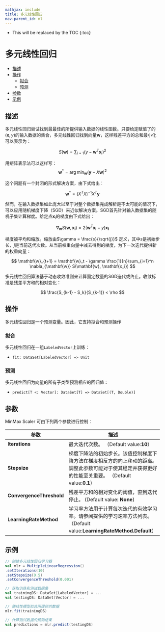 ```yaml
---
mathjax: include
title: 多元线性回归
nav-parent_id: ml
---
```

<!--
Licensed to the Apache Software Foundation (ASF) under one
or more contributor license agreements.  See the NOTICE file
distributed with this work for additional information
regarding copyright ownership.  The ASF licenses this file
to you under the Apache License, Version 2.0 (the
"License"); you may not use this file except in compliance
with the License.  You may obtain a copy of the License at

  http://www.apache.org/licenses/LICENSE-2.0

Unless required by applicable law or agreed to in writing,
software distributed under the License is distributed on an
"AS IS" BASIS, WITHOUT WARRANTIES OR CONDITIONS OF ANY
KIND, either express or implied.  See the License for the
specific language governing permissions and limitations
under the License.
-->

* This will be replaced by the TOC
{:toc}
# 多元线性回归

* [描述](#描述)
* [操作](#操作)
    * [拟合](#拟合)
    * [预测](#预测)
* [参数](#参数)
* [示例](#示例)

## 描述

多元线性回归尝试找到最最佳的所提供输入数据的线性函数。只要给定赋值了的($\mathbf{x},y$)的输入数据的集合，多元线性回归找到向量$\mathbf{w}$，这样残差平方的总和最小化可以表示为：

$$ S(\mathbf{w}) = \sum_{i=1} \left(y - \mathbf{w}^T\mathbf{x_i} \right)^2 $$

用矩阵表示法可以这样写：
$$ \mathbf{w}^* = \arg \min_{\mathbf{w}} (\mathbf{y} - X\mathbf{w})^2 $$

这个问题有一个封闭的形式解决方案，由下式给出：

$$ \mathbf{w}^* = \left(X^TX\right)^{-1}X^T\mathbf{y} $$

然而，在输入数据集如此庞大以至于对整个数据集完成解析是不太可能的情况下，可以应用随机梯度下降（SGD）来近似解决方案。SGD首先针对输入数据集的随机子集计算梯度。给定点$\mathbf{x}_i$的梯度由下式给出：

$$ \nabla_{\mathbf{w}} S(\mathbf{w}, \mathbf{x_i}) = 2\left(\mathbf{w}^T\mathbf{x_i} -
    y\right)\mathbf{x_i} $$
	
梯度被平均和缩放。缩放由$\gamma = \frac{s}{\sqrt{j}}$ 定义，其中$s$是初始步长，$j$是当前迭代次数。从当前权重向量中减去得到的梯度，为下一次迭代提供新的权重向量：

$$ \mathbf{w}_{t+1} = \mathbf{w}_t - \gamma \frac{1}{n}\sum_{i=1}^n \nabla_{\mathbf{w}} S(\mathbf{w}, \mathbf{x_i}) $$

多元线性回归算法基于动态收敛准则来计算固定数量的SGD迭代或终止。收敛标准是残差平方和的相对变化：

$$ \frac{S_{k-1} - S_k}{S_{k-1}} < \rho $$

## 操作

多元线性回归是一个预测变量。因此，它支持拟合和预测操作


### 拟合

多元线性回归在一组`LabeledVector`上训练：

*   `fit: DataSet[LabeledVector] => Unit`

### 预测

多元线性回归为向量的所有子类型预测相应的回归值：

*   `predict[T <: Vector]: DataSet[T] => DataSet[(T, Double)]`

## 参数

MinMax Scaler 可由下列两个参数进行控制：

参数 | 描述
---|---
**Iterations** | 最大迭代次数。 （Default value:**10**）
**Stepsize** | 梯度下降法的初始步长。该值控制梯度下降方法在梯度相反方的向上移动的距离。调整此参数可能对于使其稳定并获得更好的性能至关重要。 （Default value:**0.1**）
**ConvergenceThreshold** | 残差平方和的相对变化的阈值，直到迭代停止。 (Default value: **None**) 
**LearningRateMethod** | 学习率方法用于计算每次迭代的有效学习率。请参阅提供的学习速率方法列表。 （Default value:**LearningRateMethod.Default**）


## 示例

```scala
// 创建多元线性回归学习器
val mlr = MultipleLinearRegression()
.setIterations(10)
.setStepsize(0.5)
.setConvergenceThreshold(0.001)

// 获取训练和测试数据集
val trainingDS: DataSet[LabeledVector] = ...
val testingDS: DataSet[Vector] = ...

// 使线性模型拟合所提供的数据
mlr.fit(trainingDS)

// 计算测试数据的预测结果
val predictions = mlr.predict(testingDS)
```